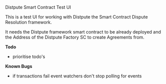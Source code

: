 Distpute Smart Contract Test UI

This is a test UI for working with Distpute the Smart Contract Dispute Resolution framework.

It needs the Distpute framework smart contract to be already deployed and the 
Address of the Distpute Factory SC to create Agreements from.

**Todo**

* prioritise todo's

**Known Bugs**

* if transactions fail event watchers don't stop polling for events